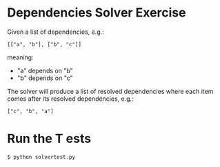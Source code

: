 # Dependencies Solver Exercise

Given a list of dependencies, e.g.:
```
[["a", "b"], ["b", "c"]]
```
meaning:
- "a" depends on "b"
- "b" depends on "c"

The solver will produce a list of resolved dependencies where each item comes after its resolved dependencies, e.g.:
```
["c", "b", "a"]
```

# Run the T ests
```
$ python solvertest.py
```
